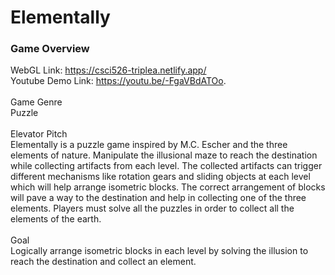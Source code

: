 # Elementally

### Game Overview
WebGL Link: https://csci526-triplea.netlify.app/ <br>
Youtube Demo Link: https://youtu.be/-FgaVBdATOo. <br><br>
Game Genre<br>
Puzzle<br><br>
Elevator Pitch<br>
Elementally is a puzzle game inspired by M.C. Escher and the three elements of nature. Manipulate the illusional maze to reach the destination while collecting artifacts from each level. The collected artifacts can trigger different mechanisms like rotation gears and sliding objects at each level which will help arrange isometric blocks. The correct arrangement of blocks will pave a way to the destination and help in collecting one of the three elements. Players must solve all the puzzles in order to collect all the elements of the earth. <br><br>
Goal<br>
Logically arrange isometric blocks in each level by solving the illusion to reach the destination and collect an element.
